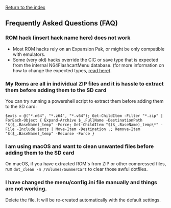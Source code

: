 [Return to the index](./00_index.md)
## Frequently Asked Questions (FAQ)

### ROM hack (insert hack name here) does not work
- Most ROM hacks rely on an Expansion Pak, or might be only compatible with emulators.
- Some (very old) hacks override the CIC or save type that is expected from the internal N64FlashcartMenu database. (for more information on how to change the expected types, [read here](./12_rom_configuration.md)).

### My Roms are all in individual ZIP files and it is hassle to extract them before adding them to the SD card
You can try running a powershell script to extract them before adding them to the SD card:
```
$exts = @("*.n64", "*.z64", "*.v64"); Get-ChildItem -Filter "*.zip" | ForEach-Object { Expand-Archive $_.FullName -DestinationPath "$($_.BaseName)_temp" -Force; Get-ChildItem "$($_.BaseName)_temp\*" -File -Include $exts | Move-Item -Destination .; Remove-Item "$($_.BaseName)_temp" -Recurse -Force }
```

### I am using macOS and want to clean unwanted files before adding them to the SD card
On macOS, if you have extracted ROM's from ZIP or other compressed files, run `dot_clean -m /Volumes/SummerCart` to clear those awful dotfiles.

### I have changed the menu/config.ini file manually and things are not working.
Delete the file. It will be re-created automatically with the default settings.
